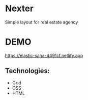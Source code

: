 # Nexter
Simple layout for real estate agency

# DEMO
https://elastic-saha-4491cf.netlify.app

## Technologies:

- Grid
- CSS
- HTML
